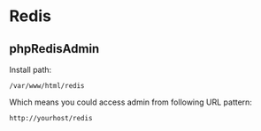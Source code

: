 Redis
=====

phpRedisAdmin
-------------

Install path:
```
/var/www/html/redis
```

Which means you could access admin from following URL pattern:
```
http://yourhost/redis
```
